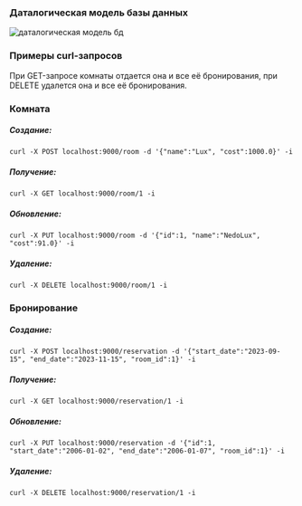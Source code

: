 ### Даталогическая модель базы данных

![даталогическая модель бд](https://i.postimg.cc/wBQnZfTt/image.png)

### Примеры curl-запросов

При GET-запросе комнаты отдается она и все её бронирования, при DELETE удалется она и все её бронирования.
### Комната
##### Создание:
```curl -X POST localhost:9000/room -d '{"name":"Lux", "cost":1000.0}' -i```

##### Получение:
`curl -X GET localhost:9000/room/1 -i`

##### Обновление:
`curl -X PUT localhost:9000/room -d '{"id":1, "name":"NedoLux", "cost":91.0}' -i`

##### Удаление:
`curl -X DELETE localhost:9000/room/1 -i`


### Бронирование
##### Создание:
`curl -X POST localhost:9000/reservation -d '{"start_date":"2023-09-15", "end_date":"2023-11-15", "room_id":1}' -i`

##### Получение:
`curl -X GET localhost:9000/reservation/1 -i`

##### Обновление:
`curl -X PUT localhost:9000/reservation -d '{"id":1, "start_date":"2006-01-02", "end_date":"2006-01-07", "room_id":1}' -i`

##### Удаление:
`curl -X DELETE localhost:9000/reservation/1 -i`
